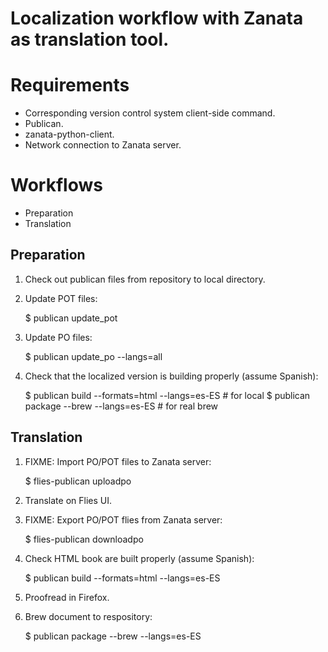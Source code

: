 # Localization workflow with Zanata as translation tool.

# Requirements

- Corresponding version control system client-side command.
- Publican.
- zanata-python-client.
- Network connection to Zanata server.

# Workflows

- Preparation
- Translation

## Preparation

1. Check out publican files from repository to local directory.
1. Update POT files:

    $ publican update_pot

1. Update PO files:

    $ publican update_po --langs=all

1. Check that the localized version is building properly (assume Spanish):

    $ publican build --formats=html --langs=es-ES # for local
    $ publican package --brew --langs=es-ES # for real brew

## Translation

1. FIXME: Import PO/POT files to Zanata server:

    $ flies-publican uploadpo 

1. Translate on Flies UI.
1. FIXME: Export PO/POT flies from Zanata server:

    $ flies-publican downloadpo

1. Check HTML book are built properly (assume Spanish):

    $ publican build --formats=html --langs=es-ES

1. Proofread in Firefox.
1. Brew document to respository:

    $ publican package --brew --langs=es-ES